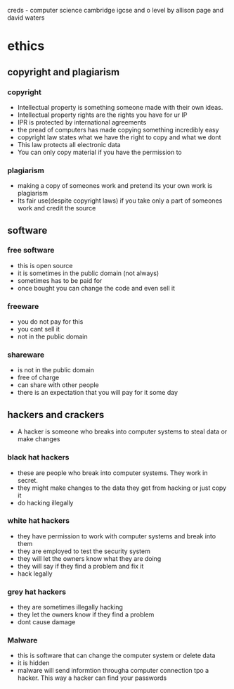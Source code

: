 creds - computer science cambridge igcse and o level by allison page and david waters
# ethics
## copyright and plagiarism
### copyright
*  Intellectual property is something someone made with their own ideas.
*  Intellectual property rights are the rights you have for ur IP
*  IPR is protected by international agreements
*  the pread of computers has made copying something incredibly easy
*  copyright law states what we have the right to copy and what we dont
*  This law protects all electronic data
*  You can only copy material if you have the permission to
### plagiarism
*  making a copy of someones work and pretend its your own work is plagiarism
*  Its fair use(despite copyright laws) if you take only a part of someones work and credit the source
## software
### free software
*  this is open source
*  it is sometimes in the public domain (not always)
*  sometimes has to be paid for
*  once bought you can change the code and even sell it
### freeware
*  you do not pay for this
*  you cant sell it
*  not in the public domain
### shareware
*  is not in the public domain
*  free of charge
*  can share with other people
*  there is an expectation that you will pay for it some day
## hackers and crackers
*  A hacker is someone who breaks into computer systems to steal data or make changes
### black hat hackers
*  these are people who break into computer systems. They work in secret.
*  they might make changes to the data they get from hacking or just copy it
*  do hacking illegally
### white hat hackers
*  they have permission to work with computer systems and break into them
*  they are employed to test the security system
*  they will let the owners know what they are doing
*  they will say if they find a problem and fix it
*  hack legally
### grey hat hackers
*  they are sometimes illegally hacking
*  they let the owners know if they find a problem
*  dont cause damage
### Malware
*  this is software that can change the computer system or delete data
*  it is hidden
*  malware will send informtion througha computer connection tpo a hacker. This way a hacker can find your passwords
